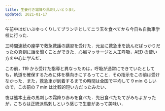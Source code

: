 ```yaml
---
title: 生姜付き霜降り馬刺しいとうまし
updated: 2021-01-17
---
```


午前中はだいぶゆっくりしてブランチとしてニラ玉を食べてから今日も自動車学校に行った．

三時間連続の座学で救急救護の講習を受けた．元旦に救急車を読んだばっかりだったの真剣に話を聞くことができた．心臓マッサージと人工呼吸，AED の使い方を中心に学んだ．

この前，119 から受けた指導と異なったのは，呼吸が通常にできていたとしても，軌道を確保するために体を横向きにするってこと．その指示をこの前は受けなかった．また，救急車が到着するまでの時間は全国で平均して 9 min らしいので，この前の 7 min は比較的短い方だったみたい．

夜は熊本土産の馬刺しの霜降り赤みを食べた．先日食べたたてがみもよかったが，こちらは正統派馬刺しという感じで生姜があって美味い．
